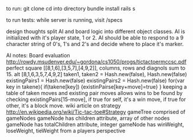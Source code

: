 to run:
git clone
cd into directory
bundle install
rails s

to run tests:
while server is running, visit /specs

design thoughts
split AI and board logic into different object classes.
AI is initialized with it's player state, 1 or 2.
AI should be able to respond to a 9 character string of 0's, 1's and 2's and decide where to place it's marker.

AI notes: 
  Board evaluation http://rowdy.msudenver.edu/~gordona/cs1050/progs/tictactoermccsc.pdf
    perfect square [[8,1,6],[3,5,7],[4,9,2]], columns, rows and diagnols sum to 15.
      alt [8,1,6,3,5,7,4,9,2]
      taken1, taken2 = Hash.new(false), Hash.new(false)
      existingPairs1 = Hash.new(false)
      existingPairs2 = Hash.new(false)
      for(var key in takene){ if(takene[key]) {existinPairse[key+move]=true} }
    keeping a table of taken moves and existing pair moves allows wins to be found by checking
      existingPairs[15-move], if true for self, it's a win move, if true for other, it's a block move.
  wiki article on strategy http://en.wikipedia.org/wiki/Tic-tac-toe#Strategy
  gameTree comprised of gameNodes
  gameNode has children attribute, array of other nodes
  gameNode has totalChildren attribute, integer
  gameNode has winWeight, loseWeight, tieWeight from a players perspective
